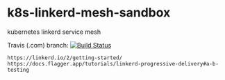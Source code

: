 # k8s-linkerd-mesh-sandbox
kubernetes linkerd service mesh

Travis (.com) branch:
[![Build Status](https://travis-ci.com/githubfoam/k8s-linkerd-mesh-sandbox.svg?branch=master)](https://travis-ci.com/githubfoam/k8s-linkerd-mesh-sandbox)  


~~~~
https://linkerd.io/2/getting-started/
https://docs.flagger.app/tutorials/linkerd-progressive-delivery#a-b-testing
~~~~
